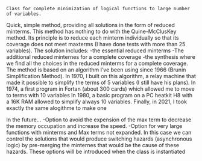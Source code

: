     Class for complete minimization of logical functions to large number of variables.
   Quick, simple method, providing all solutions in the form of reduced minterms.
   This method has nothing to do with the Quine-McClusKey method.
   Its principle is to reduce each minterm individually so that its coverage does not meet maxterms
   (I have done tests with more than 25 variables).
   The solution includes:
   -the essential reduced minterms
   -The additional reduced minternes for a complete coverage
   -the synthesis where we find all the choices in the reduced minterms for a complete coverage.
   The method is based on an algorithm I’ve been using since 1966 (Brunin Simplification Method).
   In 1970, I built on this algorithm, a relay machine that made it possible to simplify the terms of 5 variables
   (I still have his plans).
   In 1974, a first program in Fortan (about 300 cards) which allowed me to move to terms with 10 variables
   In 1980, a basic program on a PC heatkit H8 with a 16K RAM allowed to simplify always 10 variables.
   Finally, in 2021, I took exactly the same alogithme to make one
 
   In the future... 
   -Option to avoid the expension of the max term to decrease the memory occupation and increase the speed. 
   -Option for very large functions with minterms and Max terms not expanded. In this case we can control the solutions that would produce switching hazards (asynchronous logic) by pre-merging the minternes that would be the cause of these hazards. 
   These options will be introduced when the class is instantiated
